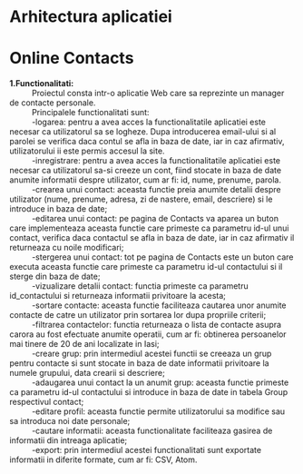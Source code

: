 # Arhitectura aplicatiei
# Online Contacts

**1.Functionalitati:**  
&nbsp;&nbsp;&nbsp;&nbsp;&nbsp;&nbsp;&nbsp;&nbsp;&nbsp;&nbsp;Proiectul consta intr-o aplicatie Web care sa reprezinte un manager de contacte personale.  
 &nbsp;&nbsp;&nbsp;&nbsp;&nbsp;&nbsp;&nbsp;&nbsp;&nbsp;&nbsp;Principalele functionalitati sunt:  
&nbsp;&nbsp;&nbsp;&nbsp;&nbsp;&nbsp;&nbsp;&nbsp;&nbsp;&nbsp;-logarea: pentru a avea acces la functionalitatile aplicatiei este necesar ca utilizatorul sa se logheze. Dupa introducerea email-ului si al parolei se verifica daca contul se afla in baza de date, iar in caz afirmativ, utilizatorului ii este permis accesul la site.  
&nbsp;&nbsp;&nbsp;&nbsp;&nbsp;&nbsp;&nbsp;&nbsp;&nbsp;&nbsp;-inregistrare: pentru a avea acces la functionalitatile aplicatiei este necesar ca utilizatorul sa-si creeze un cont, fiind stocate in baza de date anumite informatii despre utilizator, cum ar fi: id, nume, prenume, parola.  
&nbsp;&nbsp;&nbsp;&nbsp;&nbsp;&nbsp;&nbsp;&nbsp;&nbsp;&nbsp;-crearea unui contact: aceasta functie preia anumite detalii despre utilizator (nume, prenume, adresa, zi de nastere, email, descriere) si le introduce in baza de date;  
&nbsp;&nbsp;&nbsp;&nbsp;&nbsp;&nbsp;&nbsp;&nbsp;&nbsp;&nbsp;-editarea unui contact: pe pagina de Contacts va aparea un buton care implementeaza aceasta functie care primeste ca parametru id-ul unui contact, verifica daca contactul se afla in baza de date, iar in caz afirmativ il returneaza cu noile modificari;  
&nbsp;&nbsp;&nbsp;&nbsp;&nbsp;&nbsp;&nbsp;&nbsp;&nbsp;&nbsp;-stergerea unui contact: tot pe pagina de Contacts este un buton care executa aceasta functie care primeste ca parametru id-ul contactului si il sterge din baza de date;  
&nbsp;&nbsp;&nbsp;&nbsp;&nbsp;&nbsp;&nbsp;&nbsp;&nbsp;&nbsp;-vizualizare detalii contact: functia primeste ca parametru id_contactului si returneaza informatii privitoare la acesta;  
&nbsp;&nbsp;&nbsp;&nbsp;&nbsp;&nbsp;&nbsp;&nbsp;&nbsp;&nbsp;-sortare contacte: aceasta functie faciliteaza cautarea unor anumite contacte de catre un utilizator prin sortarea lor dupa propriile criterii;  
&nbsp;&nbsp;&nbsp;&nbsp;&nbsp;&nbsp;&nbsp;&nbsp;&nbsp;&nbsp;-filtrarea contactelor: functia returneaza o lista de contacte asupra carora au fost efectuate anumite operatii, cum ar fi: obtinerea persoanelor mai tinere de 20 de ani localizate in Iasi;  
&nbsp;&nbsp;&nbsp;&nbsp;&nbsp;&nbsp;&nbsp;&nbsp;&nbsp;&nbsp;-creare grup: prin intermediul acestei functii se creeaza un grup pentru contacte si sunt stocate in baza de date informatii privitoare la numele grupului, data crearii si descriere;  
&nbsp;&nbsp;&nbsp;&nbsp;&nbsp;&nbsp;&nbsp;&nbsp;&nbsp;&nbsp;-adaugarea unui contact la un anumit grup: aceasta functie primeste ca parametru id-ul contactului si introduce in baza de date in tabela Group respectivul contact;  
&nbsp;&nbsp;&nbsp;&nbsp;&nbsp;&nbsp;&nbsp;&nbsp;&nbsp;&nbsp;-editare profil: aceasta functie permite utilizatorului sa modifice sau sa introduca noi date personale;  
&nbsp;&nbsp;&nbsp;&nbsp;&nbsp;&nbsp;&nbsp;&nbsp;&nbsp;&nbsp;-cautare informatii: aceasta functionalitate faciliteaza gasirea de informatii din intreaga aplicatie;  
&nbsp;&nbsp;&nbsp;&nbsp;&nbsp;&nbsp;&nbsp;&nbsp;&nbsp;&nbsp;-export: prin intermediul acestei functionalitati sunt exportate informatii in diferite formate, cum ar fi: CSV, Atom.  
